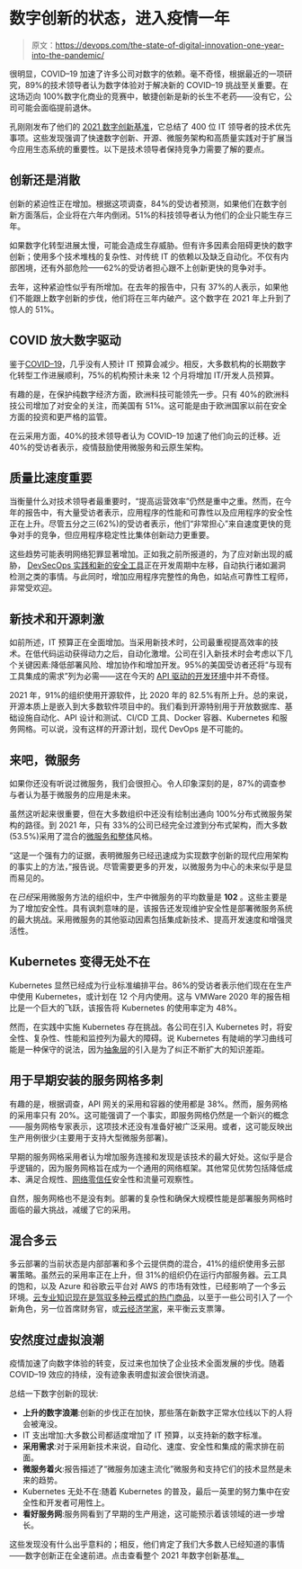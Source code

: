 # 数字创新的状态，进入疫情一年

> 原文：<https://devops.com/the-state-of-digital-innovation-one-year-into-the-pandemic/>

很明显，COVID–19 加速了许多公司对数字的依赖。毫不奇怪，根据最近的一项研究，89%的技术领导者认为数字体验对于解决新的 COVID–19 挑战至关重要。在这场迈向 100%数字化商业的竞赛中，敏捷创新是新的长生不老药——没有它，公司可能会面临提前退休。

孔刚刚发布了他们的 [2021 数字创新基准](https://konghq.com/resources/digital-innovation-benchmark-2021/)，它总结了 400 位 IT 领导者的技术优先事项。这些发现强调了快速数字创新、开源、微服务架构和高质量实践对于扩展当今应用生态系统的重要性。以下是技术领导者保持竞争力需要了解的要点。

## 创新还是消散

创新的紧迫性正在增加。根据这项调查，84%的受访者预测，如果他们在数字创新方面落后，企业将在六年内倒闭。51%的科技领导者认为他们的企业只能生存三年。

如果数字化转型进展太慢，可能会造成生存威胁。但有许多因素会阻碍更快的数字创新；使用多个技术堆栈的复杂性、对传统 IT 的依赖以及缺乏自动化。不仅有内部困境，还有外部危险——62%的受访者担心跟不上创新更快的竞争对手。

去年，这种紧迫性似乎有所增加。在去年的报告中，只有 37%的人表示，如果他们不能跟上数字创新的步伐，他们将在三年内破产。这个数字在 2021 年上升到了惊人的 51%。

## COVID 放大数字驱动

鉴于[COVID–19](https://devops.com/how-200-cios-responded-to-a-fully-remote-economy/)，几乎没有人预计 IT 预算会减少。相反，大多数机构的长期数字化转型工作进展顺利，75%的机构预计未来 12 个月将增加 IT/开发人员预算。

有趣的是，在保护纯数字经济方面，欧洲科技可能领先一步。只有 40%的欧洲科技公司增加了对安全的关注，而美国有 51%。这可能是由于欧洲国家以前在安全方面的投资和更严格的监管。

在云采用方面，40%的技术领导者认为 COVID–19 加速了他们向云的迁移。近 40%的受访者表示，疫情鼓励使用微服务和云原生架构。

## 质量比速度重要

当衡量什么对技术领导者最重要时，“提高运营效率”仍然是重中之重。然而，在今年的报告中，有大量受访者表示，应用程序的性能和可靠性以及应用程序的安全性正在上升。尽管五分之三(62%)的受访者表示，他们“非常担心”来自速度更快的竞争对手的竞争，但应用程序稳定性比集体创新动力更重要。

这些趋势可能表明网络犯罪显著增加。正如我之前所报道的，为了应对新出现的威胁， [DevSecOps 实践和新的安全工具](https://devops.com/shifting-left-with-devsecops-esg-report-exposes-difficulties/)正在开发周期中左移，自动执行诸如漏洞检测之类的事情。与此同时，增加应用程序完整性的角色，如站点可靠性工程师，非常受欢迎。

## 新技术和开源刺激

如前所述，IT 预算正在全面增加。当采用新技术时，公司最重视提高效率的技术。在低代码运动获得动力之后，自动化激增。公司在引入新技术时会考虑以下几个关键因素:降低部署风险、增加协作和增加开发。95%的美国受访者还将“与现有工具集成的需求”列为必需——这在今天的 [API 驱动的开发环境](https://devops.com/low-code-opens-api-integration-potential-for-citizen-developers/)中并不奇怪。

2021 年，91%的组织使用开源软件，比 2020 年的 82.5%有所上升。总的来说，开源本质上是嵌入到大多数软件项目中的。我们看到开源特别用于开放数据库、基础设施自动化、API 设计和测试、CI/CD 工具、Docker 容器、Kubernetes 和服务网格。可以说，没有这样的开源计划，现代 DevOps 是不可能的。

## 来吧，微服务

如果你还没有听说过微服务，我们会很担心。令人印象深刻的是，87%的调查参与者认为基于微服务的应用是未来。

虽然这听起来很重要，但在大多数组织中还没有绘制出通向 100%分布式微服务架构的路径。到 2021 年，只有 33%的公司已经完全过渡到分布式架构，而大多数(53.5%)采用了混合的[微服务和整体](https://devops.com/how-to-scale-microservices-ci-cd-pipelines/)风格。

“这是一个强有力的证据，表明微服务已经迅速成为实现数字创新的现代应用架构的事实上的方法，”报告说。尽管需要更多的开发，以微服务为中心的未来似乎是显而易见的。

在*已经*采用微服务方法的组织中，生产中微服务的平均数量是 **102** 。这些主要是为了增加安全性。具有讽刺意味的是，该报告还发现维护安全性是部署微服务系统的最大挑战。采用微服务的其他驱动因素包括集成新技术、提高开发速度和增强灵活性。

## Kubernetes 变得无处不在

Kubernetes 显然已经成为行业标准编排平台。86%的受访者表示他们现在在生产中使用 Kubernetes，或计划在 12 个月内使用。这与 VMWare 2020 年的报告相比是一个巨大的飞跃，该报告将 Kubernetes 的使用率定为 48%。

然而，在实践中实施 Kubernetes 存在挑战。各公司在引入 Kubernetes 时，将安全性、复杂性、性能和监控列为最大的障碍。说 Kubernetes 有陡峭的学习曲线可能是一种保守的说法，因为[抽象层](https://containerjournal.com/topics/container-management/ux-layers-for-kubernetes-the-next-cloud-native-abstraction/)的引入是为了纠正不断扩大的知识差距。

## 用于早期安装的服务网格多刺

有趣的是，根据调查，API 网关的采用和容器的使用都是 38%。然而，服务网格的采用率只有 20%。这可能强调了一个事实，即服务网格仍然是一个新兴的概念——服务网格专家表示，这项技术还没有准备好被广泛采用。或者，这可能反映出生产用例很少(主要用于支持大型微服务部署)。

早期的服务网格采用者认为增加服务连接和发现是该技术的最大好处。这似乎是合乎逻辑的，因为服务网格旨在成为一个通用的网络框架。其他常见优势包括降低成本、满足合规性、[网络零信任](https://devops.com/how-service-mesh-enables-a-zero-trust-network/)安全性和流量可观察性。

自然，服务网格也不是没有刺。部署的复杂性和确保大规模性能是部署服务网格时面临的最大挑战，减缓了它的采用。

## 混合多云

多云部署的当前状态是内部部署和多个云提供商的混合，41%的组织使用多云部署策略。虽然云的采用率正在上升，但 31%的组织仍在运行内部服务器。云工具的饱和，以及 Azure 和谷歌云平台对 AWS 的市场有效性，已经影响了一个多云环境。[云专业知识现在是驾驭多种云模式的热门商品](https://devops.com/report-cloud-expertise-now-superior-to-university-degree/)，以至于一些公司引入了一个新角色，另一位首席财务官，或[云经济学家](https://devops.com/the-rise-of-the-cloud-economist-the-other-cfo/)，来平衡云支票簿。

## 安然度过虚拟浪潮

疫情加速了向数字体验的转变，反过来也加快了企业技术全面发展的步伐。随着 COVID–19 效应的持续，没有迹象表明虚拟波会很快消退。

总结一下数字创新的现状:

*   **上升的数字浪潮**:创新的步伐正在加快，那些落在新数字正常水位线以下的人将会被淹没。
*   IT 支出增加:大多数公司都适度增加了 IT 预算，以支持新的数字标准。
*   **采用需求**:对于采用新技术来说，自动化、速度、安全性和集成的需求排在前面。
*   **微服务着火**:报告描述了“微服务加速主流化”微服务和支持它们的技术显然是未来的趋势。
*   Kubernetes 无处不在:随着 Kubernetes 的普及，最后一英里的努力集中在安全性和开发者可用性上。
*   **看好服务网**:服务网看到了早期的生产用途，这可能预示着该领域的进一步增长。

这些发现没有什么出乎意料的；相反，他们肯定了我们大多数人已经知道的事情——数字创新正在全速前进。点击查看整个 2021 年数字创新基准[。](https://konghq.com/resources/digital-innovation-benchmark-2021/)